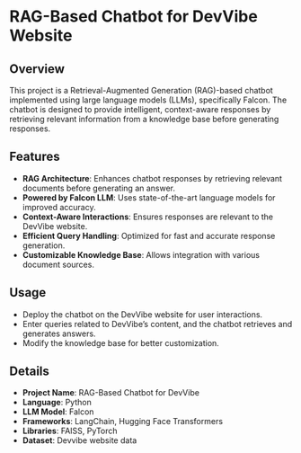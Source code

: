 # RAG-Based Chatbot for DevVibe Website

## Overview
This project is a Retrieval-Augmented Generation (RAG)-based chatbot implemented using large language models (LLMs), specifically Falcon. The chatbot is designed to provide intelligent, context-aware responses by retrieving relevant information from a knowledge base before generating responses.

## Features
- **RAG Architecture**: Enhances chatbot responses by retrieving relevant documents before generating an answer.
- **Powered by Falcon LLM**: Uses state-of-the-art language models for improved accuracy.
- **Context-Aware Interactions**: Ensures responses are relevant to the DevVibe website.
- **Efficient Query Handling**: Optimized for fast and accurate response generation.
- **Customizable Knowledge Base**: Allows integration with various document sources.

## Usage
- Deploy the chatbot on the DevVibe website for user interactions.
- Enter queries related to DevVibe’s content, and the chatbot retrieves and generates answers.
- Modify the knowledge base for better customization.


## Details
- **Project Name**: RAG-Based Chatbot for DevVibe
- **Language**: Python
- **LLM Model**: Falcon
- **Frameworks**: LangChain, Hugging Face Transformers
- **Libraries**: FAISS, PyTorch
- **Dataset**: Devvibe website data

